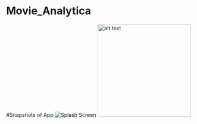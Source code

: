 # Movie_Analytica

#Snapshots of App
![Splash Screen](https://user-images.githubusercontent.com/25931598/45235305-193e1c80-b2f6-11e8-9ed1-f5a77b4a835f.png=250x250)
<img src="https://user-images.githubusercontent.com/25931598/45235305-193e1c80-b2f6-11e8-9ed1-f5a77b4a835f.png" alt="alt text" width="250" height="250">
